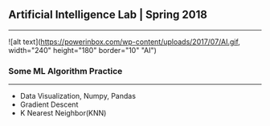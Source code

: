 ## Artificial Intelligence Lab | Spring 2018
_____________________________________________________

![alt text](https://powerinbox.com/wp-content/uploads/2017/07/AI.gif, width="240" height="180" border="10"  "AI")

### Some ML Algorithm Practice
____________________________________
- Data Visualization, Numpy, Pandas
- Gradient Descent
- K Nearest Neighbor(KNN)




